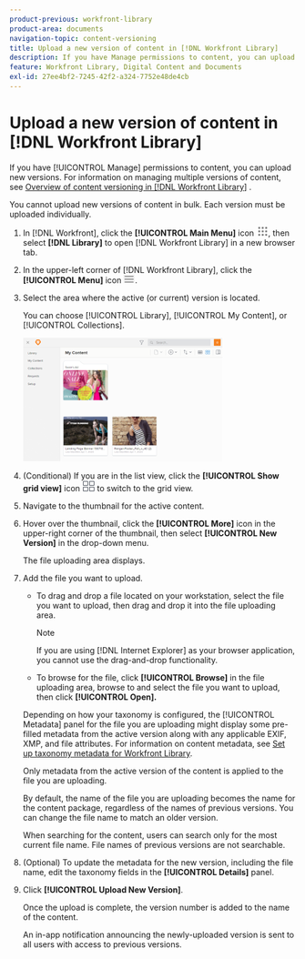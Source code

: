 ```yaml
---
product-previous: workfront-library
product-area: documents
navigation-topic: content-versioning
title: Upload a new version of content in [!DNL Workfront Library]
description: If you have Manage permissions to content, you can upload new versions. For information on managing multiple versions of content, see Overview of content versioning in [!DNL Workfront Library] .
feature: Workfront Library, Digital Content and Documents
exl-id: 27ee4bf2-7245-42f2-a324-7752e48de4cb
---
```

# Upload a new version of content in [!DNL Workfront Library]

If you have [!UICONTROL Manage] permissions to content, you can upload new versions. For information on managing multiple versions of content, see [Overview of content versioning in [!DNL Workfront Library]](../../../workfront-library/content-management/content-versioning/content-versioning-overview.md) .

You cannot upload new versions of content in bulk. Each version must be uploaded individually.

1. In [!DNL Workfront], click the **[!UICONTROL Main Menu]** icon ![](assets/main-menu-icon.png), then select **[!DNL Library]** to open [!DNL Workfront Library] in a new browser tab.
1. In the upper-left corner of [!DNL Workfront Library], click the **[!UICONTROL Menu]** icon ![](assets/library-menu-icon.png).
1. Select the area where the active (or current) version is located.

   You can choose [!UICONTROL Library], [!UICONTROL My Content], or [!UICONTROL Collections].

   ![](assets/library-left-panel---new-350x217.png)

1. (Conditional) If you are in the list view, click the **[!UICONTROL Show grid view]** icon ![](assets/grid-view-icon.png) to switch to the grid view.
1. Navigate to the thumbnail for the active content.
1. Hover over the thumbnail, click the **[!UICONTROL More]** icon in the upper-right corner of the thumbnail, then select **[!UICONTROL New Version]** in the drop-down menu.

   The file uploading area displays.

1. Add the file you want to upload.

   * To drag and drop a file located on your workstation, select the file you want to upload, then drag and drop it into the file uploading area.

      >[!NOTE]
      >
      >If you are using [!DNL Internet Explorer] as your browser application, you cannot use the drag-and-drop functionality.

   * To browse for the file, click **[!UICONTROL Browse]** in the file uploading area, browse to and select the file you want to upload, then click **[!UICONTROL Open].**

   Depending on how your taxonomy is configured, the [!UICONTROL Metadata] panel for the file you are uploading might display some pre-filled metadata from the active version along with any applicable EXIF, XMP, and file attributes. For information on content metadata, see [Set up taxonomy metadata for Workfront Library](../../../workfront-library/administration-and-setup/metadata/set-up-taxonomy-metadata.md).

   Only metadata from the active version of the content is applied to the file you are uploading.

   By default, the name of the file you are uploading becomes the name for the content package, regardless of the names of previous versions. You can change the file name to match an older version.

   When searching for the content, users can search only for the most current file name. File names of previous versions are not searchable.

1. (Optional) To update the metadata for the new version, including the file name, edit the taxonomy fields in the **[!UICONTROL Details]** panel.
1. Click **[!UICONTROL Upload New Version]**.

   Once the upload is complete, the version number is added to the name of the content.

   An in-app notification announcing the newly-uploaded version is sent to all users with access to previous versions.
